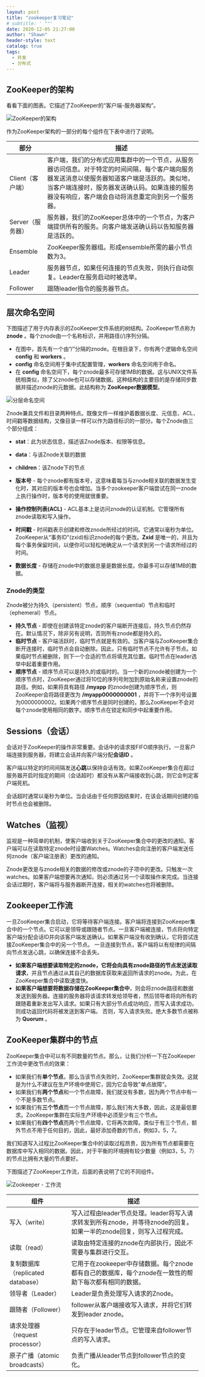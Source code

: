 ```yaml
---
layout: post
title: "zookeeper复习笔记"
# subtitle: ' ""'
date: 2020-12-05 21:27:00
author: "Shawn"
header-style: text
catalog: true
tags:
  - 并发
  - 分布式
---
```


## ZooKeeper的架构

看看下面的图表。它描述了ZooKeeper的“客户端-服务器架构”。

![ZooKeeper的架构](https://atts.w3cschool.cn/attachments/day_161229/201612291344222238.jpg)



作为ZooKeeper架构的一部分的每个组件在下表中进行了说明。

| 部分             | 描述                                                         |
| ---------------- | ------------------------------------------------------------ |
| Client（客户端） | 客户端，我们的分布式应用集群中的一个节点，从服务器访问信息。对于特定的时间间隔，每个客户端向服务器发送消息以使服务器知道客户端是活跃的。类似地，当客户端连接时，服务器发送确认码。如果连接的服务器没有响应，客户端会自动将消息重定向到另一个服务器。 |
| Server（服务器） | 服务器，我们的ZooKeeper总体中的一个节点，为客户端提供所有的服务。向客户端发送确认码以告知服务器是活跃的。 |
| Ensemble         | ZooKeeper服务器组。形成ensemble所需的最小节点数为3。         |
| Leader           | 服务器节点，如果任何连接的节点失败，则执行自动恢复。Leader在服务启动时被选举。 |
| Follower         | 跟随leader指令的服务器节点。                                 |

## 层次命名空间

下图描述了用于内存表示的ZooKeeper文件系统的树结构。ZooKeeper节点称为 **znode** 。每个znode由一个名称标识，并用路径(/)序列分隔。

- 在图中，首先有一个由“/”分隔的znode。在根目录下，你有两个逻辑命名空间 **config** 和 **workers** 。
- **config** 命名空间用于集中式配置管理，**workers** 命名空间用于命名。
- 在 **config** 命名空间下，每个znode最多可存储1MB的数据。这与UNIX文件系统相类似，除了父znode也可以存储数据。这种结构的主要目的是存储同步数据并描述znode的元数据。此结构称为 **ZooKeeper数据模型**。

![分层命名空间](https://atts.w3cschool.cn/attachments/day_161229/201612291345162031.jpg)

Znode兼具文件和目录两种特点。既像文件一样维护着数据长度、元信息、ACL、时间戳等数据结构，又像目录一样可以作为路径标识的一部分。每个Znode由三个部分组成：



- **stat**：此为状态信息，描述该Znode版本、权限等信息。
- **data**：与该Znode关联的数据
- c**hildren**：该Znode下的节点





- **版本号** - 每个znode都有版本号，这意味着每当与znode相关联的数据发生变化时，其对应的版本号也会增加。当多个zookeeper客户端尝试在同一znode上执行操作时，版本号的使用就很重要。
- **操作控制列表(ACL)** - ACL基本上是访问znode的认证机制。它管理所有znode读取和写入操作。
- **时间戳** - 时间戳表示创建和修改znode所经过的时间。它通常以毫秒为单位。ZooKeeper从“事务ID"(zxid)标识znode的每个更改。**Zxid** 是唯一的，并且为每个事务保留时间，以便你可以轻松地确定从一个请求到另一个请求所经过的时间。
- **数据长度** - 存储在znode中的数据总量是数据长度。你最多可以存储1MB的数据。

### Znode的类型

Znode被分为持久（persistent）节点，顺序（sequential）节点和临时（ephemeral）节点。

- **持久节点** - 即使在创建该特定znode的客户端断开连接后，持久节点仍然存在。默认情况下，除非另有说明，否则所有znode都是持久的。
- **临时节点** - 客户端活跃时，临时节点就是有效的。当客户端与ZooKeeper集合断开连接时，临时节点会自动删除。因此，只有临时节点不允许有子节点。如果临时节点被删除，则下一个合适的节点将填充其位置。临时节点在leader选举中起着重要作用。
- **顺序节点** - 顺序节点可以是持久的或临时的。当一个新的znode被创建为一个顺序节点时，ZooKeeper通过将10位的序列号附加到原始名称来设置znode的路径。例如，如果将具有路径 **/myapp** 的znode创建为顺序节点，则ZooKeeper会将路径更改为 **/myapp0000000001** ，并将下一个序列号设置为0000000002。如果两个顺序节点是同时创建的，那么ZooKeeper不会对每个znode使用相同的数字。顺序节点在锁定和同步中起重要作用。

## Sessions（会话）

会话对于ZooKeeper的操作非常重要。会话中的请求按FIFO顺序执行。一旦客户端连接到服务器，将建立会话并向客户端分配**会话ID** 。

客户端以特定的时间间隔发送**心跳**以保持会话有效。如果ZooKeeper集合在超过服务器开启时指定的期间（会话超时）都没有从客户端接收到心跳，则它会判定客户端死机。

会话超时通常以毫秒为单位。当会话由于任何原因结束时，在该会话期间创建的临时节点也会被删除。

## Watches（监视） 

监视是一种简单的机制，使客户端收到关于ZooKeeper集合中的更改的通知。客户端可以在读取特定znode时设置Watches。Watches会向注册的客户端发送任何znode（客户端注册表）更改的通知。

Znode更改是与znode相关的数据的修改或znode的子项中的更改。只触发一次watches。如果客户端想要再次通知，则必须通过另一个读取操作来完成。当连接会话过期时，客户端将与服务器断开连接，相关的watches也将被删除。

## Zookeeper工作流

一旦ZooKeeper集合启动，它将等待客户端连接。客户端将连接到ZooKeeper集合中的一个节点。它可以是领导或跟随者节点。一旦客户端被连接，节点将向特定客户端分配会话ID并向该客户端发送确认。如果客户端没有收到确认，它将尝试连接ZooKeeper集合中的另一个节点。 一旦连接到节点，客户端将以有规律的间隔向节点发送心跳，以确保连接不会丢失。

- **如果客户端想要读取特定的znode，**它将会向具有znode路径的节点发送**读取请求**，并且节点通过从其自己的数据库获取来返回所请求的znode。为此，在ZooKeeper集合中读取速度快。
- **如果客户端想要将数据存储在ZooKeeper集合中**，则会将znode路径和数据发送到服务器。连接的服务器将该请求转发给领导者，然后领导者将向所有的跟随着重新发出写入请求。如果只有大部分节点成功响应，而写入请求成功，则成功返回代码将被发送到客户端。 否则，写入请求失败。绝大多数节点被称为 **Quorum** 。

## ZooKeeper集群中的节点

ZooKeeper集合中可以有不同数量的节点。那么，让我们分析一下在ZooKeeper工作流中更改节点的效果：

- 如果我们有**单个节点**，那么当该节点失败时，ZooKeeper集群就会失效。这就是为什么不建议在生产环境中使用它，因为它会导致"单点故障"。
- 如果我们有**两个节点**和一个节点故障，我们就没有多数，因为两个节点中有一个不是多数节点。
- 如果我们有**三个节点**而一个节点故障，那么我们有大多数，因此，这是最低要求。ZooKeeper集群在实际生产环境中必须至少有三个节点。
- 如果我们有**四个节点**而两个节点故障，它将再次故障。类似于有三个节点，额外节点不用于任何目的，因此，最好添加奇数的节点，例如3，5，7。

我们知道写入过程比ZooKeeper集合中的读取过程昂贵，因为所有节点都需要在数据库中写入相同的数据。因此，对于平衡的环境拥有较少数量（例如3，5，7）的节点比拥有大量的节点要好。

下图描述了ZooKeeper工作流，后面的表说明了它的不同组件。

![Zookeeper - 工作流](https://atts.w3cschool.cn/attachments/image/20161229/1482990578752713.png)

| 组件                              | 描述                                                         |
| --------------------------------- | ------------------------------------------------------------ |
| 写入（write）                     | 写入过程由leader节点处理。leader将写入请求转发到所有znode，并等待znode的回复。如果一半的znode回复，则写入过程完成。 |
| 读取（read）                      | 读取由特定连接的znode在内部执行，因此不需要与集群进行交互。  |
| 复制数据库（replicated database） | 它用于在zookeeper中存储数据。每个znode都有自己的数据库，每个znode在一致性的帮助下每次都有相同的数据。 |
| 领导者（Leader）                  | Leader是负责处理写入请求的Znode。                            |
| 跟随者（Follower）                | follower从客户端接收写入请求，并将它们转发到leader znode。   |
| 请求处理器（request processor）   | 只存在于leader节点。它管理来自follower节点的写入请求。       |
| 原子广播（atomic broadcasts）     | 负责广播从leader节点到follower节点的变化。                   |

